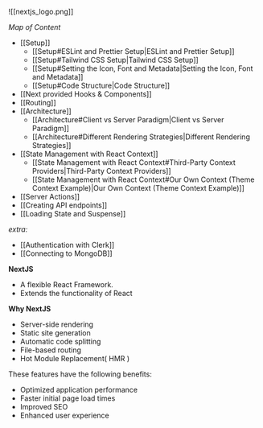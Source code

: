 
![[nextjs_logo.png]]

 *Map of Content*
- [[Setup]]
	- [[Setup#ESLint and Prettier Setup|ESLint and Prettier Setup]]
	- [[Setup#Tailwind CSS Setup|Tailwind CSS Setup]]
	- [[Setup#Setting the Icon, Font and Metadata|Setting the Icon, Font and Metadata]]
	- [[Setup#Code Structure|Code Structure]]
- [[Next provided Hooks & Components]]
- [[Routing]]
- [[Architecture]]
	- [[Architecture#Client vs Server Paradigm|Client vs Server Paradigm]]
	- [[Architecture#Different Rendering Strategies|Different Rendering Strategies]]
- [[State Management with React Context]]
	- [[State Management with React Context#Third-Party Context Providers|Third-Party Context Providers]]
	- [[State Management with React Context#Our Own Context (Theme Context Example)|Our Own Context (Theme Context Example)]]
- [[Server Actions]]
- [[Creating API endpoints]]
- [[Loading State and Suspense]]


*extra:*
- [[Authentication with Clerk]]
- [[Connecting to MongoDB]]


**NextJS** 
- A flexible React Framework.
- Extends the functionality of React
 
**Why NextJS**
- Server-side rendering
- Static site generation
- Automatic code splitting
- File-based routing
- Hot Module Replacement( HMR )

These features have the following benefits:
- Optimized application performance
- Faster initial page load times
- Improved SEO
- Enhanced user experience










  

